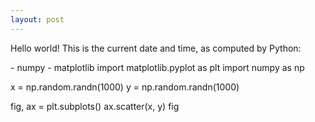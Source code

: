 ```yaml
---
layout: post
---
```


Hello world!
This is the current date and time, as computed by Python:


<html lang="en">
    <script defer src="https://pyscript.net/alpha/pyscript.js"></script>
    <py-env>
    - numpy
    - matplotlib
    </py-env>
    <py-script output="plot">
import matplotlib.pyplot as plt
import numpy as np

x = np.random.randn(1000)
y = np.random.randn(1000)

fig, ax = plt.subplots()
ax.scatter(x, y)
fig
    </py-script>
</html>